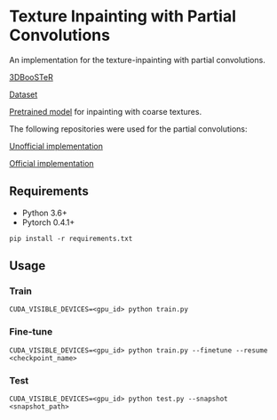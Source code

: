 # Texture Inpainting with Partial Convolutions

An implementation for the texture-inpainting with partial convolutions.

[3DBooSTeR](https://link.springer.com/chapter/10.1007/978-3-030-66096-3_49)

[Dataset](https://cvi2.uni.lu/3dbodytexv2/)

[Pretrained model](https://dropit.uni.lu/invitations?share=b8c75827528519c60e66) for inpainting with coarse textures.

The following repositories were used for the partial convolutions:

[Unofficial implementation](https://github.com/naoto0804/pytorch-inpainting-with-partial-conv)

[Official implementation](https://github.com/NVIDIA/partialconv)



## Requirements
- Python 3.6+
- Pytorch 0.4.1+

```
pip install -r requirements.txt
```

## Usage

### Train
```
CUDA_VISIBLE_DEVICES=<gpu_id> python train.py
```

### Fine-tune
```
CUDA_VISIBLE_DEVICES=<gpu_id> python train.py --finetune --resume <checkpoint_name>
```
### Test
```
CUDA_VISIBLE_DEVICES=<gpu_id> python test.py --snapshot <snapshot_path>
```
